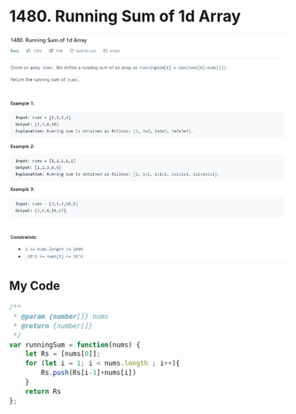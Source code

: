 # 1480. Running Sum of 1d Array

![](.gitbook/assets/image%20%2864%29.png)

## My Code

```javascript
/**
 * @param {number[]} nums
 * @return {number[]}
 */
var runningSum = function(nums) {
    let Rs = [nums[0]];
    for (let i = 1; i < nums.length ; i++){
        Rs.push(Rs[i-1]+nums[i])
    }
    return Rs
};
```

